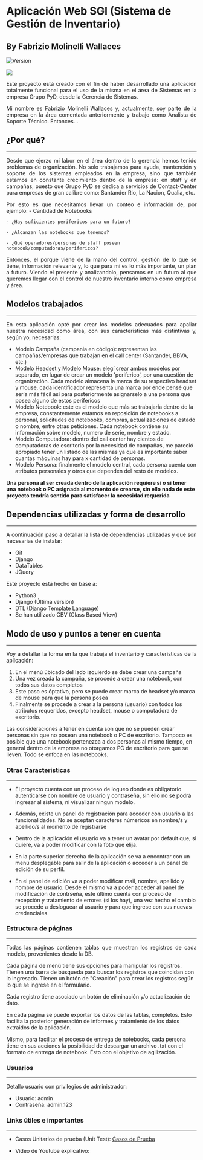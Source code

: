 # Aplicación Web SGI (Sistema de Gestión de Inventario)
## By Fabrizio Molinelli Wallaces
![Version](https://img.shields.io/badge/Version-1-purple.svg)

![](https://media.licdn.com/dms/image/C4D0BAQEyYj8xK_XCJg/company-logo_200_200/0/1631355042913/pyd_logo?e=2147483647&v=beta&t=Dv6lxw6vfVSyF1ntPf6bGCeONf5AdQZT-iljc93OJ9A)

<p style="text-align:justify;">
  Este proyecto está creado con el fin de haber desarrollado una aplicación totalmente funcional
  para el uso de la misma en el área de Sistemas en la empresa Grupo PyD, desde la Gerencia de Sistemas.
</p>

<p style="text-align:justify;">
  Mi nombre es Fabrizio Molinelli Wallaces y, actualmente, soy parte de la empresa en la área comentada
  anteriormente y trabajo como Analista de Soporte Técnico.
  Entonces...
</p>

## ¿Por qué?
---
<p style="text-align:justify;">
  Desde que ejerzo mi labor en el área dentro de la gerencia hemos tenido problemas de organización.
  No solo trabajamos para ayuda, mantención y soporte de los sistemas empleados en la empresa, sino que también
  estamos en constante crecimiento dentro de la empresa: en staff y en campañas, puesto que Grupo PyD se dedica a 
  servicios de Contact-Center para empresas de gran calibre como: Santander Rio, La Nacion, Qualia, etc.
</p>
<p style="text-align:justify;">
  Por esto es que necesitamos llevar un conteo e información de, por ejemplo:
    - Cantidad de Notebooks

    - ¿Hay suficientes perifericos para un futuro?

    - ¿Alcanzan las notebooks que tenemos?

    - ¿Qué operadores/personas de staff poseen notebook/computadoras/perifericos?
</p>
<p style="text-align:justify;">
  Entonces, el porque viene de la mano del control, gestión de lo que se tiene, información relevante y, lo que para mí
  es lo más importante, un plan a futuro. Viendo el presente y analizandolo, pensamos en un futuro al que queremos llegar
  con el control de nuestro inventario interno como empresa y área.
</p>

## Modelos trabajados
---
<p style="text-align:justify;">
  En esta aplicación opté por crear los modelos adecuados para apaliar nuestra necesidad como área, con sus 
  caracteristicas más distintivas y, según yo, necesarias:

  * Modelo Campaña (campania en código): representan las campañas/empresas que trabajan en el call center (Santander, BBVA,    etc.)
  * Modelo Headset y Modelo Mouse: elegí crear ambos modelos por separado, en lugar de crear un modelo 'periferico', por una cuestión de organización. Cada modelo almacena la marca de su respectivo headset y mouse, cada identificador representa una marca por ende pensé que sería más fácil así para posteriormente asignarselo a una persona que posea alguno de estos perifericos
  * Modelo Notebook: este es el modelo que más se trabajaría dentro de la empresa, constantemente estamos en reposición de notebooks a personal, solicitudes de notebooks, compras, actualizaciones de estado o nombre, entre otras peticiones.
  Cada notebook contiene su información sobre modelo, numero de serie, nombre y estado.
  * Modelo Computadora: dentro del call center hay cientos de computadoras de escritorio por la necesidad de campañas, me pareció apropiado tener un listado de las mismas ya que es importante saber cuantas máquinas hay para x cantidad de personas.
  * Modelo Persona: finalmente el modelo central, cada persona cuenta con atributos personales y otros que dependen del resto de modelos.
  <b>
    Una persona al ser creada dentro de la aplicación requiere si o si tener una notebook o PC asignada al momento de crearse, sin ello nada de este proyecto tendría sentido para satisfacer la necesidad requerida
  </b>
</p>

## Dependencias utilizadas y forma de desarrollo
---
<p style="text-align:justify;">
  A continuación paso a detallar la lista de dependencias utilizadas y que son necesarias de instalar:
  <ul>
    <li>Git</li>
    <li>Django</li>
    <li>DataTables</li>
    <li>JQuery</li>
  </ul>

  Este proyecto está hecho en base a:
    <ul>
      <li>Python3</li>
      <li>Django (Última versión)</li>
      <li>DTL (Django Template Language)</li>
      <li>Se han utilizado CBV (Class Based View)</li>
  </ul>
</p>

## Modo de uso y puntos a tener en cuenta
---
<p style="text-align:justify;">
  Voy a detallar la forma en la que trabaja el inventario y caracteristicas de la aplicación:
  <ol>
    <li>En el menú úbicado del lado izquierdo se debe crear una campaña</li>
    <li>Una vez creada la campaña, se procede a crear una notebook, con todos sus datos completos</li>
    <li>Este paso es óptativo, pero se puede crear marca de headset y/o marca de mouse para que la persona posea</li>
    <li>
      Finalmente se procede a crear a la persona (usuario) con todos los atributos requeridos, excepto headset, mouse o computadora de escritorio.
    </li>
  </ol>

  Las consideraciones a tener en cuenta son que no se pueden crear personas sin que no posean una notebook o PC de escritorio.
  Tampoco es posible que una notebook pertenezca a dos personas al mismo tiempo, en general dentro de la empresa no otorgamos PC de escritorio para que se lleven. Todo se enfoca en las notebooks.
</p>

### Otras Caracteristicas
---
<p style="text-align:justify;">

  - El proyecto cuenta con un proceso de logueo donde es obligatorio autenticarse con nombre de usuario y contraseña, sin ello no se podrá ingresar al sistema, ni visualizar ningun modelo.

  - Además, existe un panel de registración para acceder con usuario a las funcionalidades. No se aceptan caracteres númericos en nombre/s y apellido/s al momento de registrarse

  - Dentro de la aplicación el usuario va a tener un avatar por default que, si quiere, va a poder modificar con la foto que elija.

  - En la parte superior derecha de la aplicación se va a encontrar con un menú desplegable para salir de la aplicación o acceder a un panel de edición de su perfil.

  - En el panel de edición va a poder modificar mail, nombre, apellido y nombre de usuario. Desde el mismo va a poder acceder al panel de modificación de contrseña, este último cuenta con proceso de recepción y tratamiento de errores (si los hay), una vez hecho el cambio se procede a desloguear al usuario y para que ingrese con sus nuevas credenciales.
</p>

### Estructura de páginas
---
<p style="text-align:justify;">
  Todas las páginas contienen tablas que muestran los registros de cada modelo, provenientes desde la DB.

  Cada página de menú tiene sus opciones para manipular los registros.
  Tienen una barra de búsqueda para buscar los registros que coincidan con lo ingresado.
  Tienen un botón de "Creación" para crear los registros según lo que se ingrese en el formulario.

  Cada registro tiene asociado un botón de eliminación y/o actualización de dato.

  En cada página se puede exportar los datos de las tablas, completos. Esto facilita la posterior generación de informes y tratamiento de los datos extraidos de la aplicación.

  Mismo, para facilitar el proceso de entrega de notebooks, cada persona tiene en sus acciones la posibilidad de descargar un archivo .txt con el formato de entrega de notebook. Esto con el objetivo de agilización.
</p>

### Usuarios
---
<p style="text-align:justify;">
  Detallo usuario con privilegios de administrador:

  - Usuario: admin
  - Contraseña: admin.123

</p>

### Links útiles e importantes
--- 
<p style="text-align:justify;">

  - Casos Unitarios de prueba (Unit Test): [Casos de Prueba](https://docs.google.com/spreadsheets/d/1PUAJ6mnpDpb2WOapeePhtsYSDb4oKfd7MS99KBuj6Eg/edit?usp=sharing)
  
  - Video de Youtube explicativo:
  
</p>
